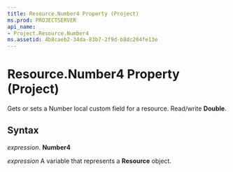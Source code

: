 ```yaml
---
title: Resource.Number4 Property (Project)
ms.prod: PROJECTSERVER
api_name:
- Project.Resource.Number4
ms.assetid: 4b8caeb2-34da-83b7-2f9d-b8dc204fe13e
---
```



# Resource.Number4 Property (Project)

Gets or sets a Number local custom field for a resource. Read/write  **Double**.


## Syntax

 _expression_. **Number4**

 _expression_ A variable that represents a **Resource** object.


